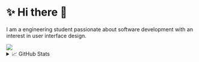 # ✨ Hi there 👋

I am a engineering student passionate about software development with an interest in user interface design.

<img src="https://skillicons.dev/icons?i=androidstudio,bash,blender,c,css,bots,docker,electron,figma,git,go,html,java,js,linux,mysql,nodejs,rust,svelte,tailwind,vue,wasm" />

<details>
  <summary>📈 GitHub Stats</summary>
  <img src="https://github-readme-stats.vercel.app/api/top-langs/?username=eNiiju&hide=html&langs_count=6&theme=nightowl&hide_border=false&include_all_commits=false&count_private=false&layout=compact" />
</details>
